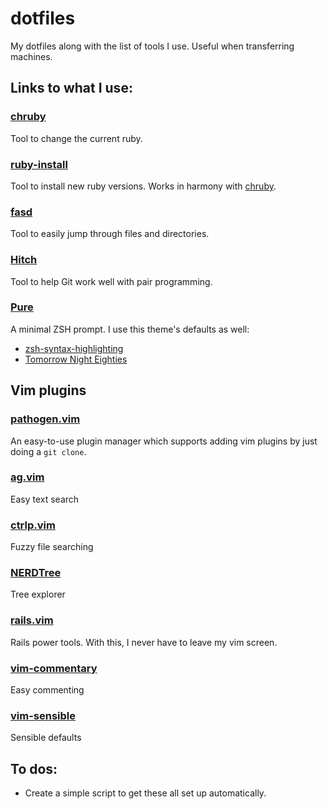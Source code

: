 # dotfiles

My dotfiles along with the list of tools I use. Useful when transferring machines.

## Links to what I use:

### [chruby](https://github.com/postmodern/chruby)

Tool to change the current ruby.

### [ruby-install](https://github.com/postmodern/ruby-install)

Tool to install new ruby versions. Works in harmony with [chruby](https://github.com/postmodern/chruby).

### [fasd](https://github.com/clvv/fasd)

Tool to easily jump through files and directories.

### [Hitch](https://github.com/therubymug/hitch)

Tool to help Git work well with pair programming.

### [Pure](https://github.com/sindresorhus/pure)

A minimal ZSH prompt. I use this theme's defaults as well:

- [zsh-syntax-highlighting](https://github.com/zsh-users/zsh-syntax-highlighting)
- [Tomorrow Night Eighties](https://github.com/chriskempson/tomorrow-theme)

## Vim plugins
### [pathogen.vim](https://github.com/tpope/vim-pathogen)

An easy-to-use plugin manager which supports adding vim plugins by just doing a
`git clone`.

### [ag.vim](https://github.com/rking/ag.vim)

Easy text search

### [ctrlp.vim](https://github.com/kien/ctrlp.vim)

Fuzzy file searching

### [NERDTree](https://github.com/scrooloose/nerdtree)

Tree explorer

### [rails.vim](https://github.com/tpope/vim-rails)

Rails power tools. With this, I never have to leave my vim screen.

### [vim-commentary](https://github.com/tpope/vim-commentary)

Easy commenting

### [vim-sensible](https://github.com/tpope/vim-sensible)

Sensible defaults

## To dos:
- Create a simple script to get these all set up automatically.
